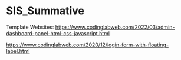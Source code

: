 # SIS_Summative

Template Websites: https://www.codinglabweb.com/2022/03/admin-dashboard-panel-html-css-javascript.html

https://www.codinglabweb.com/2020/12/login-form-with-floating-label.html
